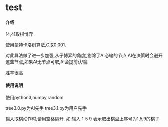 # test

#### 介绍

[4,4]取棋博弈

使用蒙特卡洛树算法,C取0.001.

对此算法做了进一步加强,从子博弈的角度,剔除了AI必输的节点,AI在决策时会避开这些节点,如果AI无节点可取,AI会提前认输.

胜率很高




#### 使用说明

使用python3,numpy,random

tree3.0.py为AI先手
tree3.1.py为用户先手

输入取棋动作时,请用空格隔开.
如:输入 1 5 9 表示取出棋盘上序号为1,5,9的棋子




